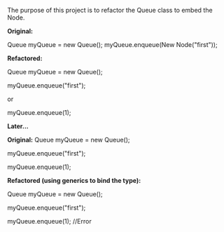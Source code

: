 The purpose of this project is to refactor the Queue class to embed the Node.

**Original:** 

Queue myQueue = new Queue(); myQueue.enqueue(New Node("first"));

**Refactored:** 

Queue myQueue = new Queue(); 

myQueue.enqueue("first");

or

myQueue.enqueue(1);

**Later...**

**Original:** Queue myQueue = new Queue();

myQueue.enqueue("first");

myQueue.enqueue(1);

**Refactored (using generics to bind the type):** 

Queue<String> myQueue = new Queue<String>();

myQueue.enqueue("first");

myQueue.enqueue(1); //Error